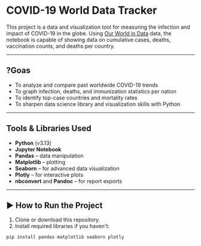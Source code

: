 # COVID-19 World Data Tracker

This project is a data and visualization tool for measuring the infection and impact of COVID-19 in the globe. Using [Our World in Data](https://ourworldindata.org/coronavirus) data, the notebook is capable of showing data on cumulative cases, deaths, vaccination counts, and deaths per country. 

---

## ?Goas

- To analyze and compare past worldwide COVID-19 trends
- To graph infection, deaths, and immunization statistics per nation
- To identify top-case countries and mortality rates
- To sharpen data science library and visualization skills with Python

---

## Tools & Libraries Used

- **Python** (v3.13)
- **Jupyter Notebook**
- **Pandas** – data manipulation
- **Matplotlib** – plotting
- **Seaborn** – for advanced data visualization
- **Plotly** – for interactive plots
- **nbconvert** and **Pandoc** – for report exports

---

## ▶️ How to Run the Project

1. Clone or download this repository.
2. Install required libraries if you haven't:

```bash
pip install pandas matplotlib seaborn plotly
```
